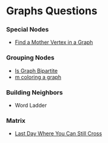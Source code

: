 # Graphs Questions



### Special Nodes

* [Find a Mother Vertex in a Graph](find-a-mother-vertex-in-a-graph.md)

### Grouping Nodes

* [Is Graph Bipartite](is-graph-bipartite.md)
* [m coloring a graph](m-coloring-a-graph.md)

### Building Neighbors

* Word Ladder

### Matrix 

* [Last Day Where You Can Still Cross](../2d-array-problems/last-day-where-you-can-still-cross.md)

